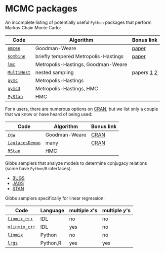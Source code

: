 # MCMC packages

An incomplete listing of potentially useful `Python` packages that perform Markov Chain Monte Carlo:

Code | Algorithm | Bonus link
---- | --------- | -----
[`emcee`](http://dan.iel.fm/emcee/current/) | Goodman-Weare | [paper](http://arxiv.org/abs/1202.3665)
[`kombine`](http://home.uchicago.edu/~farr/kombine/index.html) | briefly tempered Metropolis-Hastings | [paper](https://arxiv.org/abs/1309.7709)
[`lmc`](https://github.com/abmantz/lmc) | Metropolis-Hastings, Goodman-Weare |
[`MultiNest`](https://github.com/JohannesBuchner/PyMultiNest) | nested sampling | papers [1](http://arxiv.org/abs/0809.3437) [2](http://arxiv.org/abs/1306.2144)
[`pymc`](https://github.com/pymc-devs/pymc) | Metropolis-Hastings | 
[`pymc3`](https://github.com/pymc-devs/pymc3) | Metropolis-Hastings, HMC |
[`PyStan`](http://mc-stan.org) | HMC |

For `R` users, there are numerous options on [CRAN](https://cran.r-project.org/), but we list only a couple that we know or have heard of being used:

Code | Algorithm | Bonus link
---- | --------- | -----
[`rgw`](https://github.com/abmantz/rgw) | Goodman-Weare | [CRAN](https://cran.r-project.org/package=rgw)
[`LaplacesDemon`](https://github.com/LaplacesDemonR/LaplacesDemon) | many | [CRAN](https://cran.r-project.org/package=LaplacesDemon)
[`RStan`](http://mc-stan.org) | HMC |

Gibbs samplers that analyze models to determine conjugacy relations (some have `Python`/`R` interfaces):

* [BUGS](http://openbugs.net/w/FrontPage)
* [JAGS](http://mcmc-jags.sourceforge.net/)
* [STAN](http://mc-stan.org/)


Gibbs samplers specifically for linear regression:

Code | Language | multiple $x$'s | multiple $y$'s
---- | -------- | -------------- | --------------
[`linmix_err`](http://idlastro.gsfc.nasa.gov/ftp/pro/math/linmix_err.pro) | IDL | no | no
[`mlinmix_err`](http://idlastro.gsfc.nasa.gov/ftp/pro/math/mlinmix_err.pro) | IDL | yes | no
[`linmix`](https://github.com/jmeyers314/linmix) | Python | no | no
[`lrgs`](https://github.com/abmantz/lrgs) | Python,R | yes | yes
